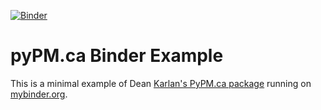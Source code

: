 [![Binder](https://mybinder.org/badge_logo.svg)](https://mybinder.org/v2/gh/ianabc/pyPM.ca-binder/master?filepath=index.ipynb)

# pyPM.ca Binder Example

This is a minimal example of Dean [Karlan's PyPM.ca
package](https://github.com/pypm/pypmca) running on
[mybinder.org](https://mybinder.org).
